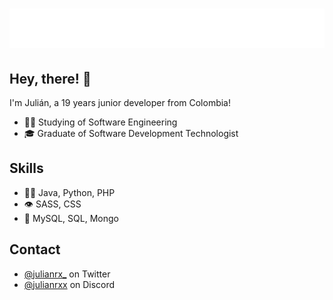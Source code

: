 <h1 align="center">
  <img src="https://raw.githubusercontent.com/julianxdev/julianxdev/main/name2.svg" alt="JulianX" />
</h1>

## Hey, there! 👋
I'm Julián, a 19 years junior developer from Colombia!

- 👨‍💻 Studying of Software Engineering
- 🎓 Graduate of Software Development Technologist

## Skills
- 👨‍💻 Java, Python, PHP 
- 👁️ SASS, CSS
- 💽 MySQL, SQL, Mongo

## Contact
- [@julianrx_](https://twitter.com/julianrx_) on Twitter
- [@julianrxx](discord.com/juliannrx) on Discord

